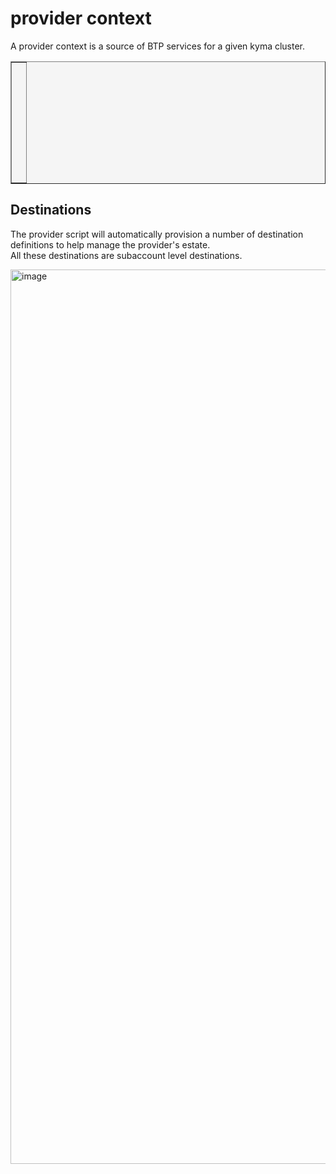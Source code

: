 provider context
==============

A provider context is a source of BTP services for a given kyma cluster.  


<table style="width: 100%; border-collapse: collapse; background-color: #f5f5f5;" border="1">
<tbody>
<tr style="height: 193px;">
<td style="width: 71.6%; height: 193px;">
<div>
<h1><a href=""><img class="aligncenter" src="https://github.com/user-attachments/assets/62361556-addb-431a-9f39-a9c1b6ca3517" alt="" /></a></h1>
</div>
<div>
<h1><a href=""><img class="aligncenter" src="https://github.com/user-attachments/assets/8a1eea65-5ff0-4150-a561-8bb674973719" alt="" /></a></h1>
</div>
<div>
<h1><a href=""><img class="aligncenter" src="https://github.com/user-attachments/assets/cfb76bc4-eae6-4b08-8b8e-56eb9b5d853a" alt="" /></a></h1>
</div>  
</td>
</tr>
</tbody>
</table>

## Destinations

The provider script will automatically provision a number of destination definitions to help manage the provider's estate.  
All these destinations are subaccount level destinations.  

<img width="1431" alt="image" src="https://github.com/user-attachments/assets/a13afeb8-36bf-4455-972c-7d153f229b37">
